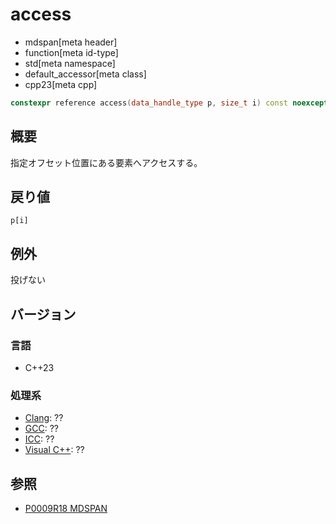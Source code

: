 # access
* mdspan[meta header]
* function[meta id-type]
* std[meta namespace]
* default_accessor[meta class]
* cpp23[meta cpp]

```cpp
constexpr reference access(data_handle_type p, size_t i) const noexcept;
```

## 概要
指定オフセット位置にある要素へアクセスする。


## 戻り値
`p[i]`


## 例外
投げない


## バージョン
### 言語
- C++23

### 処理系
- [Clang](/implementation.md#clang): ??
- [GCC](/implementation.md#gcc): ??
- [ICC](/implementation.md#icc): ??
- [Visual C++](/implementation.md#visual_cpp): ??


## 参照
- [P0009R18 MDSPAN](https://www.open-std.org/jtc1/sc22/wg21/docs/papers/2022/p0009r18.html)
